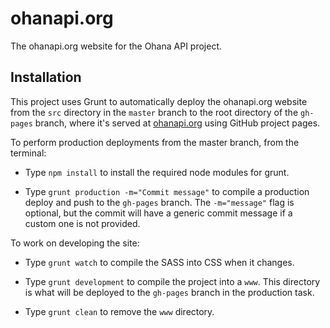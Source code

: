 ohanapi.org
===========

The ohanapi.org website for the Ohana API project.

## Installation

  This project uses Grunt to automatically deploy the ohanapi.org website from the `src` directory in the `master` branch to the root directory of the `gh-pages` branch, where it's served at [ohanapi.org](http://ohanapi.org) using GitHub project pages.

  To perform production deployments from the master branch, from the terminal:

  - Type `npm install` to install the required node modules for grunt.

  - Type `grunt production -m="Commit message"` to compile a production deploy and push to the `gh-pages` branch. The `-m="message"` flag is optional, but the commit will have a generic commit message if a custom one is not provided.

  To work on developing the site:

  - Type `grunt watch` to compile the SASS into CSS when it changes.

  - Type `grunt development` to compile the project into a `www`. This directory is what will be deployed to the `gh-pages` branch in the production task.

  - Type `grunt clean` to remove the `www` directory.